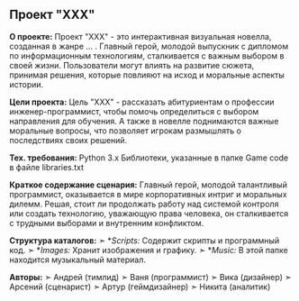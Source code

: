 ## Проект "XXX"
**О проекте:**
Проект "XXX" - это интерактивная визуальная новелла, созданная в жанре ... . Главный герой, молодой выпускник с дипломом по информационным технологиям, сталкивается с важным выбором в своей жизни. Пользователи могут влиять на развитие сюжета, принимая решения, которые повлияют на исход и моральные аспекты истории.

**Цели проекта:**
Цель "XXX" - рассказать абитуриентам о профессии инженер-программист, чтобы помочь определиться с выбором направления для обучения. А также в новелле поднимаются важные моральные вопросы, что позволяет игрокам размышлять о последствиях своих решений.

**Тех. требования:**
Python 3.x
Библиотеки, указанные в папке Game code в файле libraries.txt

**Краткое содержание сценария:**
Главный герой, молодой талантливый программист, оказывается в мире корпоративных интриг и моральных дилемм. Решая, стоит ли продолжать работу над системой контроля или создать технологию, уважающую права человека, он сталкивается с трудными выборами и внутренним конфликтом.

**Структура каталогов:**
➣ **Scripts:* Содержит скрипты и программный код.
➣ **Images:* Хранит изображения и графику.
➣ **Music:* В этой папке находится музыкальный материал.

**Авторы:**
➣ Андрей (тимлид)
➣ Ваня (программист)
➣ Вика (дизайнер)
➣ Арсений (сценарист)
➣ Артур (геймдизайнер)
➣ Никита (аналитик)
